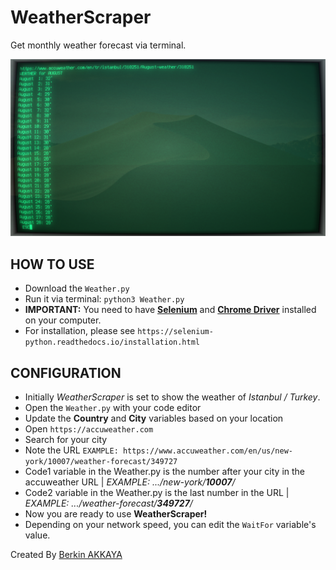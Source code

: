# WeatherScraper
Get monthly weather forecast via terminal.

![Screenshot](https://raw.githubusercontent.com/BerkinAKKAYA/WeatherScraper/master/Screenshot.png)

## HOW TO USE
* Download the `Weather.py`
* Run it via terminal: `python3 Weather.py`
* **IMPORTANT:** You need to have [**Selenium**](https://pypi.org/project/selenium/) and [**Chrome Driver**](https://sites.google.com/a/chromium.org/chromedriver/downloads) installed on your computer.
* For installation, please see `https://selenium-python.readthedocs.io/installation.html`

## CONFIGURATION
* Initially *WeatherScraper* is set to show the weather of *Istanbul / Turkey*.
* Open the `Weather.py` with your code editor
* Update the **Country** and **City** variables based on your location
* Open `https://accuweather.com`
* Search for your city
* Note the URL `EXAMPLE: https://www.accuweather.com/en/us/new-york/10007/weather-forecast/349727`
* Code1 variable in the Weather.py is the number after your city in the accuweather URL | *EXAMPLE: .../new-york/**10007**/*
* Code2 variable in the Weather.py is the last number in the URL | *EXAMPLE: .../weather-forecast/**349727**/*
* Now you are ready to use **WeatherScraper!**
* Depending on your network speed, you can edit the `WaitFor` variable's value.

Created By [Berkin AKKAYA](https://berkinakkaya.github.io)
